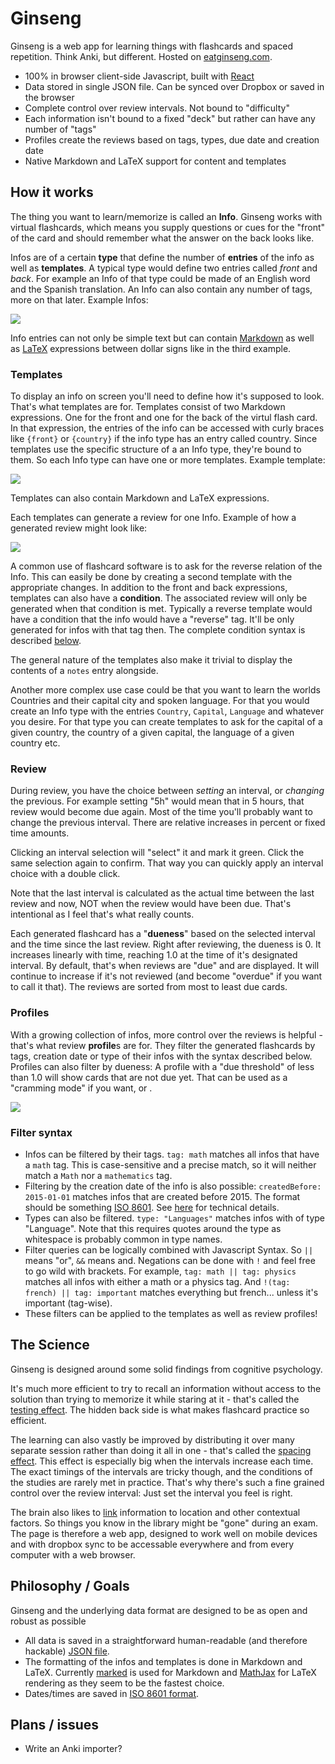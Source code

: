 # Ginseng

Ginseng is a web app for learning things with flashcards and spaced repetition. Think Anki, but different. Hosted on [eatginseng.com](http://www.eatginseng.com/).

- 100% in browser client-side Javascript, built with [React](http://facebook.github.io/react/)
- Data stored in single JSON file. Can be synced over Dropbox or saved in the browser
- Complete control over review intervals. Not bound to "difficulty"
- Each information isn't bound to a fixed "deck" but rather can have any number of "tags"
- Profiles create the reviews based on tags, types, due date and creation date
- Native Markdown and LaTeX support for content and templates

## How it works
The thing you want to learn/memorize is called an **Info**. Ginseng works with virtual flashcards, which means you supply questions or cues for the "front" of the card and should remember what the answer on the back looks like.

Infos are of a certain **type** that define the number of **entries** of the info as well as **templates**. A typical type would define two entries called *front* and *back*. For example an Info of that type could be made of an English word and the Spanish translation. An Info can also contain any number of tags, more on that later. Example Infos:

![](https://github.com/s9w/Ginseng/raw/master/doc/infos.png)

Info entries can not only be simple text but can contain [Markdown](http://en.wikipedia.org/wiki/Markdown) as well as [LaTeX](http://en.wikipedia.org/wiki/LaTeX) expressions between dollar signs like in the third example.

### Templates
To display an info on screen you'll need to define how it's supposed to look. That's what templates are for. Templates consist of two Markdown expressions. One for the front and one for the back of the virtul flash card. In that expression, the entries of the info can be accessed with curly braces like `{front}` or `{country}` if the info type has an entry called country. Since templates use the specific structure of a an Info type, they're bound to them. So each Info type can have one or more templates. Example template:

![](https://github.com/s9w/Ginseng/raw/master/doc/templates.png)

Templates can also contain Markdown and LaTeX expressions. 

Each templates can generate a review for one Info. Example of how a generated review might look like:

![](https://github.com/s9w/Ginseng/raw/master/doc/review.gif)

A common use of flashcard software is to ask for the reverse relation of the Info. This can easily be done by creating a second template with the appropriate changes. In addition to the front and back expressions, templates can also have a **condition**. The associated review will only be generated when that condition is met. Typically a reverse template would have a condition that the info would have a "reverse" tag. It'll be only generated for infos with that tag then. The complete condition syntax is described [below](#filter-syntax).

The general nature of the templates also make it trivial to display the contents of a `notes` entry alongside.

Another more complex use case could be that you want to learn the worlds Countries and their capital city and spoken language. For that you would create an Info type with the entries `Country`, `Capital`, `Language` and whatever you desire. For that type you can create templates to ask for the capital of a given country, the country of a given capital, the language of a given country etc.

### Review
During review, you have the choice between *setting* an interval, or *changing* the previous. For example setting "5h" would mean that in 5 hours, that review would become due again. Most of the time you'll probably want to change the previous interval. There are relative increases in percent or fixed time amounts.

Clicking an interval selection will "select" it and mark it green. Click the same selection again to confirm. That way you can quickly apply an interval choice with a double click.

Note that the last interval is calculated as the actual time between the last review and now, NOT when the review would have been due. That's intentional as I feel that's what really counts.

Each generated flashcard has a "**dueness**" based on the selected interval and the time since the last review. Right after reviewing, the dueness is 0. It increases linearly with time, reaching 1.0 at the time of it's designated interval. By default, that's when reviews are "due" and are displayed. It will continue to increase if it's not reviewed (and become "overdue" if you want to call it that). The reviews are sorted from most to least due cards.

### Profiles
With a growing collection of infos, more control over the reviews is helpful - that's what review **profile**s are for. They filter the generated flashcards by tags, creation date or type of their infos with the syntax described below. Profiles can also filter by dueness: A profile with a "due threshold" of less than 1.0 will show cards that are not due yet. That can be used as a "cramming mode" if you want, or .

![](https://github.com/s9w/Ginseng/raw/master/doc/profiles.png)

### Filter syntax
- Infos can be filtered by their tags. `tag: math` matches all infos that have a `math` tag. This is case-sensitive and a precise match, so it will neither match a `Math` nor a `mathematics` tag.
- Filtering by the creation date of the info is also possible: `createdBefore: 2015-01-01` matches infos that are created before 2015. The format should be something [ISO 8601](http://en.wikipedia.org/wiki/ISO_8601). See [here](http://momentjs.com/docs/#/parsing/string/) for technical details.
- Types can also be filtered. `type: "Languages"` matches infos with of type "Language". Note that this requires quotes around the type as whitespace is probably common in type names.
- Filter queries can be logically combined with Javascript Syntax. So `||` means "or", `&&` means and. Negations can be done with `!` and feel free to go wild with brackets. For example, `tag: math || tag: physics` matches all infos with either a math or a physics tag. And `!(tag: french) || tag: important` matches everything but french... unless it's important (tag-wise).
- These filters can be applied to the templates as well as review profiles!

## The Science
Ginseng is designed around some solid findings from cognitive psychology.

It's much more efficient to try to recall an information without access to the solution than trying to memorize it while staring at it - that's called the [testing effect](http://en.wikipedia.org/wiki/Testing_effect). The hidden back side is what makes flashcard practice so efficient.

The learning can also vastly be improved by distributing it over many separate session rather than doing it all in one - that's called the [spacing effect](http://en.wikipedia.org/wiki/Spacing_effect). This effect is especially big when the intervals increase each time. The exact timings of the intervals are tricky though, and the conditions of the studies are rarely met in practice. That's why there's such a fine grained control over the review interval: Just set the interval you feel is right.

The brain also likes to [link](http://gocognitive.net/interviews/effect-context-memory) information to location and other contextual factors. So things you know in the library might be "gone" during an exam. The page is therefore a web app, designed to work well on mobile devices and with dropbox sync to be accessable everywhere and from every computer with a web browser.

## Philosophy / Goals
Ginseng and the underlying data format are designed to be as open and robust as possible
- All data is saved in a straightforward human-readable (and therefore hackable) [JSON file](https://raw.githubusercontent.com/s9w/Ginseng/master/init_data.js).
- The formatting of the infos and templates is done in Markdown and LaTeX. Currently [marked](https://github.com/chjj/marked) is used for Markdown and [MathJax](https://github.com/mathjax/mathjax) for LaTeX rendering as they seem to be the fastest choice.
- Dates/times are saved in [ISO 8601 format](http://en.wikipedia.org/wiki/ISO_8601).

## Plans / issues
- Write an Anki importer?